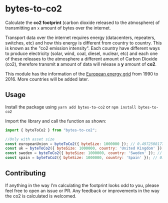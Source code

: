 # bytes-to-co2
Calculate the **co2 footprint** (carbon dioxide released to the atmosphere) 
of transmitting an `x` amount of bytes over the internet.

Transport data over the internet requires energy (datacenters, repeaters,
switches, etc) and how this energy is different from country to country. This
is known as the "co2 emission intensity". Each country have different ways to
produce electricity (solar, wind, coal, diesel, nuclear, etc) and each one
of these releases to the atmosphere a different amount of Carbon Dioxide (co2),
therefore transmit **x** amount of data will release a **y** amount of **co2**.

This module has the information of the [European energy grid](https://www.eea.europa.eu/data-and-maps/daviz/co2-emission-intensity-5#tab-chart_2)
from 1990 to 2016. More countries will be added later.

## Usage
Install the package using 
`yarn add bytes-to-co2` 
or 
`npm install bytes-to-co2`

Import the library and call the function as shown:
```javascript
import { byteToCo2 } from "bytes-to-co2";

//Only with asset size
const europeanUnion = byteToCo2({ byteSize: 1000000 }); // 0.4972508177161217
const uk = byteToCo2({ byteSize: 1000000, country: 'United Kingdom' }); // 0.47253957018256193
const sweden = byteToCo2({ byteSize: 1000000, country: 'Sweden' }); // 0.022357795387506485
const spain = byteToCo2({ byteSize: 1000000, country: 'Spain' }); // 0.4461472854018211
```

## Contributing
If anything in the way I'm calculating the footprint looks odd to you, please feel free to open an issue or PR.
Any feedback or improvements in the way the co2 is calculated is welcomed.


